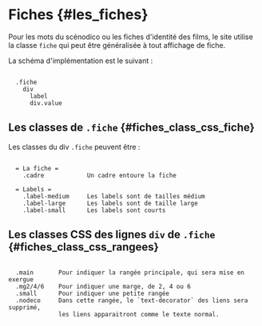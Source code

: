 # Fiches {#les_fiches}

Pour les mots du scénodico ou les fiches d'identité des films, le site utilise la classe `fiche` qui peut être généralisée à tout affichage de fiche.

La schéma d'implémentation est le suivant :

```

  .fiche
    div
      label
      div.value

```

## Les classes de `.fiche` {#fiches_class_css_fiche}

Les classes du div `.fiche` peuvent être :

```

  = La fiche =
    .cadre            Un cadre entoure la fiche

  = Labels =
    .label-medium     Les labels sont de tailles médium
    .label-large      Les labels sont de taille large
    .label-small      Les labels sont courts

```

## Les classes CSS des lignes `div` de `.fiche` {#fiches_class_css_rangees}


```

  .main       Pour indiquer la rangée principale, qui sera mise en exergue
  .mg2/4/6    Pour indiquer une marge, de 2, 4 ou 6
  .small      Pour indiquer une petite rangée
  .nodeco     Dans cette rangée, le `text-decorator` des liens sera supprimé,
              les liens apparaitront comme le texte normal.

```
